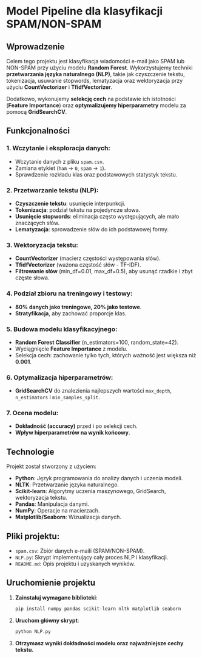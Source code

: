 # Model Pipeline dla klasyfikacji SPAM/NON-SPAM

## Wprowadzenie

Celem tego projektu jest klasyfikacja wiadomości e-mail jako SPAM lub NON-SPAM przy użyciu modelu **Random Forest**. Wykorzystujemy techniki **przetwarzania języka naturalnego (NLP)**, takie jak czyszczenie tekstu, tokenizacja, usuwanie stopwords, lematyzacja oraz wektoryzacja przy użyciu **CountVectorizer** i **TfidfVectorizer**.

Dodatkowo, wykonujemy **selekcję cech** na podstawie ich istotności (**Feature Importance**) oraz **optymalizujemy hiperparametry** modelu za pomocą **GridSearchCV**.

## Funkcjonalności

### 1. Wczytanie i eksploracja danych:
   - Wczytanie danych z pliku `spam.csv`.
   - Zamiana etykiet (`ham` -> `0`, `spam` -> `1`).
   - Sprawdzenie rozkładu klas oraz podstawowych statystyk tekstu.

### 2. Przetwarzanie tekstu (NLP):
   - **Czyszczenie tekstu**: usunięcie interpunkcji.
   - **Tokenizacja**: podział tekstu na pojedyncze słowa.
   - **Usunięcie stopwords**: eliminacja często występujących, ale mało znaczących słów.
   - **Lematyzacja**: sprowadzenie słów do ich podstawowej formy.

### 3. Wektoryzacja tekstu:
   - **CountVectorizer** (macierz częstości występowania słów).
   - **TfidfVectorizer** (ważona częstość słów - TF-IDF).
   - **Filtrowanie słów** (min_df=0.01, max_df=0.5), aby usunąć rzadkie i zbyt częste słowa.

### 4. Podział zbioru na treningowy i testowy:
   - **80% danych jako treningowe, 20% jako testowe**.
   - **Stratyfikacja**, aby zachować proporcje klas.

### 5. Budowa modelu klasyfikacyjnego:
   - **Random Forest Classifier** (n_estimators=100, random_state=42).
   - Wyciągnięcie **Feature Importance** z modelu.
   - Selekcja cech: zachowanie tylko tych, których ważność jest większa niż **0.001**.

### 6. Optymalizacja hiperparametrów:
   - **GridSearchCV** do znalezienia najlepszych wartości `max_depth`, `n_estimators` i `min_samples_split`.

### 7. Ocena modelu:
   - **Dokładność (accuracy)** przed i po selekcji cech.
   - **Wpływ hiperparametrów na wynik końcowy**.


## Technologie

Projekt został stworzony z użyciem:
- **Python**: Język programowania do analizy danych i uczenia modeli.
- **NLTK**: Przetwarzanie języka naturalnego.
- **Scikit-learn**: Algorytmy uczenia maszynowego, GridSearch, wektoryzacja tekstu.
- **Pandas**: Manipulacja danymi.
- **NumPy**: Operacje na macierzach.
- **Matplotlib/Seaborn**: Wizualizacja danych.

## Pliki projektu:
- `spam.csv`: Zbiór danych e-maili (SPAM/NON-SPAM).
- `NLP.py`: Skrypt implementujący cały proces NLP i klasyfikacji.
- `README.md`: Opis projektu i uzyskanych wyników.

## Uruchomienie projektu
1. **Zainstaluj wymagane biblioteki**:
   ```bash
   pip install numpy pandas scikit-learn nltk matplotlib seaborn
   ```
2. **Uruchom główny skrypt**:
   ```bash
   python NLP.py
   ```
3. **Otrzymasz wyniki dokładności modelu oraz najważniejsze cechy tekstu.**


